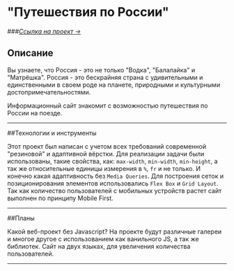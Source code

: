 
# "Путешествия по России"
###[*Ссылка на проект &rarr;*](https://tsverkunov.github.io/russian-travel/ "Путешествие по России")
## Описание

 Вы узнаете, что Россия - это не только "Водка", "Балалайка" и "Матрёшка". Россия - это бескрайняя страна с удивительными и единственными в своем роде на планете, природными и культурными достопримечательностями.

Информационный сайт знакомит с возможностью путешествия по России на поезде.

***

##Технологии и инструменты

Этот проект был написан с учетом всех требований современной "резиновой" и адаптивной вёрстки. Для реализации задачи были использованы, такие свойства, как: ```max-width```, ```min-width```, ```min-height```, а так же относительные единицы измерения в ```%```, ```fr``` и не только. И конечно какая адаптивность без ```Media Queries```. Для построения сеток и позиционирования элементов использовались ```Flex Box``` и ```Grid Layout```. Так как количество пользователей с мобильных устройств растет сайт выполнен по принципу Mobile First.

***

##Планы

Какой веб-проект без Javascript? На проекте будут различные галереи и многое другое с использованием как ванильного JS, а так же библиотек. Сайт на двух языках, для увеличения количества пользователей.

***
